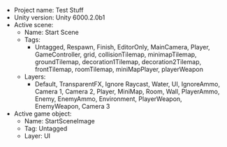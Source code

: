 <!-- UNITY CODE ASSIST INSTRUCTIONS START -->
- Project name: Test Stuff
- Unity version: Unity 6000.2.0b1
- Active scene:
  - Name: Start Scene
  - Tags:
    - Untagged, Respawn, Finish, EditorOnly, MainCamera, Player, GameController, grid, collisionTilemap, minimapTilemap, groundTilemap, decoration1Tilemap, decoration2Tilemap, frontTilemap, roomTilemap, miniMapPlayer, playerWeapon
  - Layers:
    - Default, TransparentFX, Ignore Raycast, Water, UI, IgnoreAmmo, Camera 1, Camera 2, Player, MiniMap, Room, Wall, PlayerAmmo, Enemy, EnemyAmmo, Environment, PlayerWeapon, EnemyWeapon, Camera 3
- Active game object:
  - Name: StartSceneImage
  - Tag: Untagged
  - Layer: UI
<!-- UNITY CODE ASSIST INSTRUCTIONS END -->